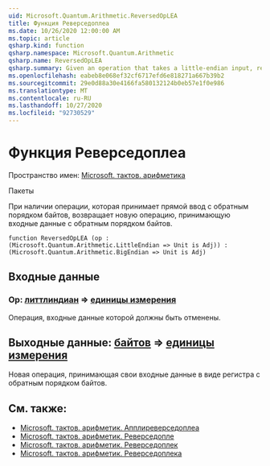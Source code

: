 ```yaml
---
uid: Microsoft.Quantum.Arithmetic.ReversedOpLEA
title: Функция Реверседоплеа
ms.date: 10/26/2020 12:00:00 AM
ms.topic: article
qsharp.kind: function
qsharp.namespace: Microsoft.Quantum.Arithmetic
qsharp.name: ReversedOpLEA
qsharp.summary: Given an operation that takes a little-endian input, returns a new operation that takes a big-endian input.
ms.openlocfilehash: eabeb8e068ef32cf6717efd6e818271a667b39b2
ms.sourcegitcommit: 29e0d88a30e4166fa580132124b0eb57e1f0e986
ms.translationtype: MT
ms.contentlocale: ru-RU
ms.lasthandoff: 10/27/2020
ms.locfileid: "92730529"
---
```

# <a name="reversedoplea-function"></a>Функция Реверседоплеа

Пространство имен: [Microsoft. тактов. арифметика](xref:Microsoft.Quantum.Arithmetic)

Пакеты [](https://nuget.org/packages/)


При наличии операции, которая принимает прямой ввод с обратным порядком байтов, возвращает новую операцию, принимающую входные данные с обратным порядком байтов.

```qsharp
function ReversedOpLEA (op : (Microsoft.Quantum.Arithmetic.LittleEndian => Unit is Adj)) : (Microsoft.Quantum.Arithmetic.BigEndian => Unit is Adj)
```


## <a name="input"></a>Входные данные

### <a name="op--littleendian--unit-adj"></a>Op: [литтлиндиан](xref:Microsoft.Quantum.Arithmetic.LittleEndian) => [единицы измерения](xref:microsoft.quantum.lang-ref.unit)

Операция, входные данные которой должны быть отменены.



## <a name="output--bigendian--unit-adj"></a>Выходные данные: [байтов](xref:Microsoft.Quantum.Arithmetic.BigEndian) => [единицы измерения](xref:microsoft.quantum.lang-ref.unit)

Новая операция, принимающая свои входные данные в виде регистра с обратным порядком байтов.

## <a name="see-also"></a>См. также:

- [Microsoft. тактов. арифметик. Апплиреверседоплеа](xref:Microsoft.Quantum.Arithmetic.ApplyReversedOpLEA)
- [Microsoft. тактов. арифметик. Реверседопле](xref:Microsoft.Quantum.Arithmetic.ReversedOpLE)
- [Microsoft. тактов. арифметик. Реверседоплек](xref:Microsoft.Quantum.Arithmetic.ReversedOpLEC)
- [Microsoft. тактов. арифметик. Реверседоплека](xref:Microsoft.Quantum.Arithmetic.ReversedOpLECA)